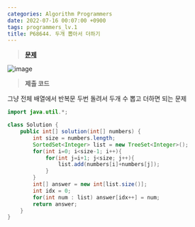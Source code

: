 ```yaml
---
categories: Algorithm Programmers
date: 2022-07-16 00:07:00 +0900
tags: programmers_lv.1
title: P68644. 두개 뽑아서 더하기
---
```


> **[문제](https://school.programmers.co.kr/learn/courses/30/lessons/68644)**

![image](https://user-images.githubusercontent.com/80896077/192089562-aa0884fe-271a-456c-bd97-bc8d602f601f.png)

> **제출 코드**

그냥 전체 배열에서 반복문 두번 돌려서 두개 수 뽑고 더하면 되는 문제

```java
import java.util.*;

class Solution {
    public int[] solution(int[] numbers) {
        int size = numbers.length;
        SortedSet<Integer> list = new TreeSet<Integer>();
        for(int i=0; i<size-1; i++){
            for(int j=i+1; j<size; j++){
                list.add(numbers[i]+numbers[j]);
            }
        }
        int[] answer = new int[list.size()];
        int idx = 0;
        for(int num : list) answer[idx++] = num;
        return answer;
    }
}
```
